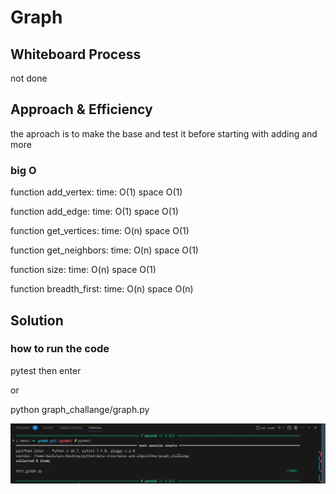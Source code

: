 # Graph

## Whiteboard Process

<!-- ![Whiteboard_set](./images/set.jpg)
![Whiteboard_get](./images/get.jpg)
![Whiteboard_has](./images/has.jpg)
![Whiteboard_repeated_word](./images/repeated_word.jpg) -->

not done

## Approach & Efficiency
the aproach is to make the base and test it before starting with adding and more

### big O

function add_vertex:
time: O(1)
space O(1)

function add_edge:
time: O(1)
space O(1)

function get_vertices:
time: O(n)
space O(1)

function get_neighbors:
time: O(n)
space O(1)

function size:
time: O(n)
space O(1)

function breadth_first:
time: O(n)
space O(n)

## Solution

### how to run the code

pytest then enter

or

python graph_challange/graph.py

![example](./images/solution.png)
